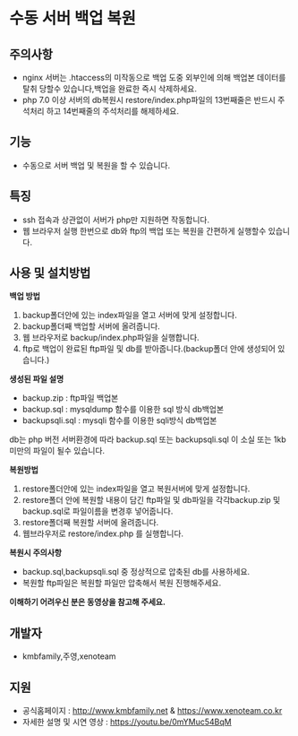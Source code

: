 수동 서버 백업 복원
=======
## 주의사항 ##
 - nginx 서버는 .htaccess의 미작동으로 백업 도중 외부인에 의해 백업본 데이터를 탈취 당할수 있습니다,백업을 완료한 즉시 삭제하세요.
- php 7.0 이상 서버의 db복원시 restore/index.php파일의 13번째줄은 반드시 주석처리 하고 14번째줄의 주석처리를 해제하세요.
## 기능 ##
 - 수동으로 서버 백업 및 복원을 할 수 있습니다.
## 특징 ##
 - ssh 접속과 상관없이 서버가 php만 지원하면 작동합니다.
 - 웹 브라우저 실행 한번으로 db와 ftp의 백업 또는 복원을 간편하게 실행할수 있습니다.
## 사용 및 설치방법 ##
**백업 방법**
 1. backup폴더안에 있는 index파일을 열고 서버에 맞게 설정합니다.
 2. backup폴더째 백업할 서버에 올려줍니다.
 3. 웹 브라우저로 backup/index.php파일을 실행합니다.
 4. ftp로 백업이 완료된 ftp파일 및 db를 받아줍니다.(backup폴더 안에 생성되어 있습니다.)

**생성된 파일 설명**
 - backup.zip : ftp파일 백업본
 - backup.sql : mysqldump 함수를 이용한 sql 방식 db백업본
 - backupsqli.sql : mysqli 함수를 이용한 sqli방식 db백업본
 
db는 php 버전 서버환경에 따라 backup.sql 또는 backupsqli.sql 이 소실 또는 1kb 미만의 파일이 될수 있습니다.

**복원방법**
 1. restore폴더안에 있는 index파일을 열고 복원서버에 맞게 설정합니다.
 2. restore폴더 안에 복원할 내용이 담긴 ftp파일 및 db파일을 각각backup.zip 및 backup.sql로 파일이름을 변경후 넣어줍니다.  
 3. restore폴더째 복원할 서버에 올려줍니다.
 4. 웹브라우저로 restore/index.php 를 실행합니다.
 
**복원시 주의사항**
 - backup.sql,backupsqli.sql 중 정상적으로 압축된 db를 사용하세요.
 - 복원할 ftp파일은 복원할 파일만 압축해서 복원 진행해주세요.

**이해하기 어려우신 분은 동영상을 참고해 주세요.**

## 개발자 ##
 - kmbfamily,주영,xenoteam
## 지원 ##
 - 공식홈페이지 : http://www.kmbfamily.net & https://www.xenoteam.co.kr
 - 자세한 설명 및 시연 영상 : https://youtu.be/0mYMuc54BqM
